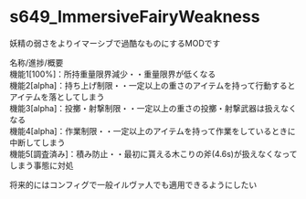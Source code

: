 # s649_ImmersiveFairyWeakness
妖精の弱さをよりイマーシブで過酷なものにするMODです 

名称/進捗/概要  
機能1[100%]：所持重量限界減少・・重量限界が低くなる  
機能2[alpha]：持ち上げ制限・・一定以上の重さのアイテムを持って行動するとアイテムを落としてしまう  
機能3[alpha]：投擲・射撃制限・・一定以上の重さの投擲・射撃武器は扱えなくなる  
機能4[alpha]：作業制限・・一定以上のアイテムを持って作業をしているときに中断してしまう  
機能5[調査済み]：積み防止・・最初に貰える木こりの斧(4.6s)が扱えなくなってしまう事態に対処
  
将来的にはコンフィグで一般イルヴァ人でも適用できるようにしたい
